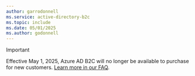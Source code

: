 ```yaml
---
author: garrodonnell
ms.service: active-directory-b2c
ms.topic: include
ms.date: 05/01/2025
ms.author: godonnell
---
```


> [!IMPORTANT]
> Effective May 1, 2025, Azure AD B2C will no longer be available to purchase for new customers. [Learn more in our FAQ](../articles/active-directory-b2c/faq.yml#azure-ad-b2c-end-of-sale).